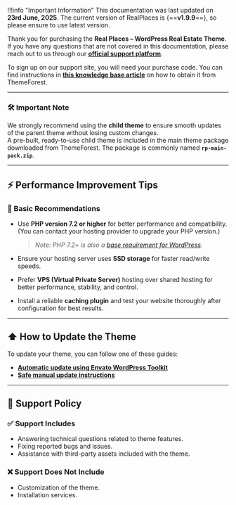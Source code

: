 !!!info "Important Information"
    This documentation was last updated on **23rd June, 2025**. The current version of RealPlaces is {==**v1.9.9**==}, so please ensure to use latest version.

Thank you for purchasing the **Real Places – WordPress Real Estate Theme**.  
If you have any questions that are not covered in this documentation, please reach out to us through our **[official support platform](http://support.inspirythemes.com/)**.

To sign up on our support site, you will need your purchase code. You can find instructions in **[this knowledge base article](https://support.inspirythemes.com/knowledgebase/how-to-get-themeforest-item-purchase-code/)** on how to obtain it from ThemeForest.

---

### 🛠️ Important Note

We strongly recommend using the **child theme** to ensure smooth updates of the parent theme without losing custom changes.  
A pre-built, ready-to-use child theme is included in the main theme package downloaded from ThemeForest. The package is commonly named **`rp-main-pack.zip`**.

---

## ⚡ Performance Improvement Tips

### 🔹 Basic Recommendations

- Use **PHP version 7.2 or higher** for better performance and compatibility.  
  (You can contact your hosting provider to upgrade your PHP version.)  
  > _Note: PHP 7.2+ is also a [base requirement for WordPress](https://wordpress.org/about/requirements/)._

- Ensure your hosting server uses **SSD storage** for faster read/write speeds.

- Prefer **VPS (Virtual Private Server)** hosting over shared hosting for better performance, stability, and control.

- Install a reliable **caching plugin** and test your website thoroughly after configuration for best results.

---

## ⬆️ How to Update the Theme

To update your theme, you can follow one of these guides:

- **[Automatic update using Envato WordPress Toolkit](https://support.inspirythemes.com/knowledgebase/update-theme-using-envato-wordpress-toolkit/)**
- **[Safe manual update instructions](https://support.inspirythemes.com/knowledgebase/update-any-wordpress-theme-safely/)**

---

## 🛟 Support Policy

### ✅ Support Includes

- Answering technical questions related to theme features.
- Fixing reported bugs and issues.
- Assistance with third-party assets included with the theme.

### ❌ Support Does Not Include

- Customization of the theme.
- Installation services.